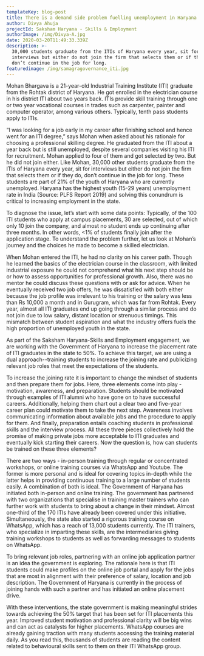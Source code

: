 ```yaml
---
templateKey: blog-post
title: There is a demand side problem fuelling unemployment in Haryana | Here's how
author: Divya Ahuja
projectId: Saksham Haryana - Skills & Employment
authorImage: /img/Divya-A.jpg
date: 2020-03-20T11:49:33.339Z
description: >-
  30,000 students graduate from the ITIs of Haryana every year, sit for
  interviews but either do not join the firm that selects them or if they do,
  don’t continue in the job for long.
featuredimage: /img/samagragovernance_iti.jpg
---
```

Mohan Bhargava is a 21-year-old Industrial Training Institute (ITI) graduate from the Rohtak district of Haryana. He got enrolled in the  electrician course in his district ITI about two years back. ITIs provide skill training through one or two year vocational courses in trades such as carpenter, painter and computer operator, among various others. Typically, tenth pass students apply to ITIs.



“I was looking for a job early in my career after finishing school and hence went for an ITI degree,” says Mohan when asked about his rationale for choosing a professional skilling degree. He graduated from the ITI about a year back but is still unemployed, despite several  companies visiting his ITI for recruitment. Mohan applied to four of them and got selected by two. But he did not join either. Like Mohan, 30,000 other students graduate from the ITIs of Haryana every year, sit for interviews but either do not join the firm that selects them or if they do, don’t continue in the job for long. These students are part of 21% of the youth of Haryana who are currently unemployed. Haryana has the highest youth (15-29 years) unemployment rate in India (Source: PLFS Report 2019) and solving this conundrum is critical to increasing employment in the state.



To diagnose the issue, let’s start with some data points: Typically, of the 100 ITI students who apply at campus placements, 30 are selected, out of which only 10 join the company, and almost no student ends up continuing after three months. In other words, <1% of students finally join after the application stage. To understand the problem further, let us look at Mohan’s journey and the choices he made to become a skilled electrician. 



When Mohan entered the ITI, he had no clarity on his career path. Though he learned the basics of the electrician course in the classroom, with limited industrial exposure he could not comprehend what his next step should be or how to assess opportunities for professional growth. Also, there was no mentor he could discuss these questions with or ask for advice. When he eventually received two job offers, he was dissatisfied with both either because the job profile was irrelevant to his training or the salary was less than Rs 10,000 a month and in Gurugram, which was far from Rohtak. Every year, almost all ITI graduates end up going through a similar process and do not join due to low salary, distant location or strenuous timings. This mismatch between student aspiration and what the industry offers fuels the high proportion of unemployed youth in the state. 



As part of the Saksham Haryana-Skills and Employment engagement, we are working with the Government of Haryana to increase the placement rate of ITI graduates in the state to 50%. To achieve this target, we are using a dual approach--training students to increase the joining rate and publicizing relevant job roles that meet the expectations of the students.



To increase the joining rate it is important to change the mindset of students and then prepare them for jobs. Here, three elements come into play - motivation, awareness, and preparation. Students should be motivated through examples of ITI alumni who have gone on to have successful careers. Additionally, helping them chart out a clear two and five-year career plan could motivate them to take the next step. Awareness involves communicating information about available jobs and the procedure to apply for them. And finally, preparation entails coaching students in professional skills and the interview process. All these three pieces collectively hold the promise of making private jobs more acceptable to ITI graduates and eventually kick starting their careers. Now the question is, how can students be trained on these three elements?



There are two ways - in-person training through regular or concentrated workshops, or online training courses via WhatsApp and Youtube. The former is more personal and is ideal for covering topics in-depth while the latter helps in providing continuous training to   a large number of students easily. A combination of both  is ideal. The Government of Haryana has initiated both in-person and online training. The government has partnered with two organizations that specialise in training master trainers who can further work with students to bring about a change in their mindset. Almost one-third of the 170 ITIs have already been covered under this initiative. Simultaneously, the state also started a rigorous training course on WhatsApp, which has a reach of 13,000 students currently. The ITI trainers, who specialize in imparting these skills, are the intermediaries giving training workshops to students as well as forwarding messages to students on WhatsApp. 



To bring relevant job roles, partnering with an online job application partner is an idea the government is exploring.  The rationale here is  that ITI students could make profiles on the online job portal and apply for the jobs that are most in alignment with their preference of salary, location and job description. The Government of Haryana is currently in the process of  joining hands with such a partner and has initiated an online placement drive.



With these interventions, the state government is  making meaningful strides  towards achieving the 50% target that has been set for ITI placements this year. Improved student motivation and professional clarity will be big wins and can act as catalysts for higher placements. WhatsApp courses are already gaining traction with many students accessing the training material daily.  As you read this, thousands of students are reading the content related to behavioural skills sent to them on their ITI WhatsApp group.
